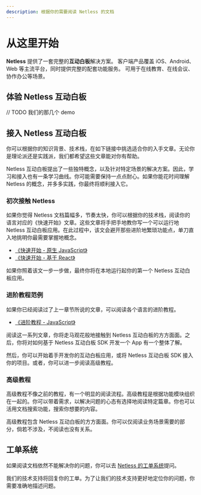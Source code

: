 ```yaml
---
description: 根据你的需要阅读 Netless 的文档
---
```


# 从这里开始

**Netless** 提供了一套完整的**互动白板**解决方案。 客户端产品覆盖 iOS、Android、Web 等主流平台，同时提供完整的配套功能服务。 可用于在线教育、在线会议、协作办公等场景。 

## 体验 Netless 互动白板

// TODO 我们的那几个 demo

## 接入 Netless 互动白板

你可以根据你的知识背景、技术栈，在如下链接中挑选适合你的入手文章。无论你是理论派还是实践派，我们都希望这些文章能对你有帮助。

Netless 互动白板提出了一些独特概念，以及针对特定场景的解决方案。因此，学习和接入也有一条学习曲线。你可能需要保持一点点耐心。如果你能花时间理解 Netless 的概念，并多多实践，你最终将顺利接入它。

### 初次接触 Netless

如果你觉得 Netless 文档篇幅多，节奏太快，你可以根据你的技术栈，阅读你的语言对应的《快速开始》文章。这些文章将手把手地教你写一个可以运行地 Netless 互动白板应用。在此过程中，该文会避开那些进阶地繁琐功能点，单刀直入地挑明你最需要掌握地概念。

* [《快速开始 - 原生 JavaScript》](https://developer.netless.group/javascript/quick-start/native-javascript)
* [《快速开始 - 基于 React》](https://developer.netless.group/javascript/quick-start/react)

如果你照着该文一步一步做，最终你将在本地运行起你的第一个 Netless 互动白板应用。

### 进阶教程范例

如果你已经阅读过了上一章节所说的文章，可以阅读各个语言的进阶教程。

* [《进阶教程 - JavaScript》](https://developer.netless.group/javascript/advanced-tutorial/installation)

阅读这一系列文章，你将走马观花般地接触到 Netless 互动白板的方方面面。之后，你将对如何基于 Netless 互动白板 SDK 开发一个 App 有一个整体了解。

然后，你可以开始着手开发你的互动白板应用，或将 Netless 互动白板 SDK 接入你的项目。或者，你可以进一步阅读高级教程。

### 高级教程

高级教程不像之前的教程，有一个明显的阅读流程。高级教程是根据功能模块组织在一起的。你可以带着需求，以解决问题的心态有选择地阅读特定篇章。你也可以活用文档搜索功能，搜索你想要的内容。

高级教程包含 Netless 互动白板的方方面面。你可以仅阅读业务场景需要的部分，倘若不涉及，不阅读也没有关系。

## 工单系统

如果阅读文档依然不能解决你的问题，你可以去 [Netless 的工单系统](https://support.netless.link)提问。

我们的技术支持将回复你的工单。为了让我们的技术支持更好地定位你的问题，你需要准确地描述问题。

